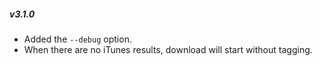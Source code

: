 
##### v3.1.0

- Added the `--debug` option.
- When there are no iTunes results, download will start without tagging.

